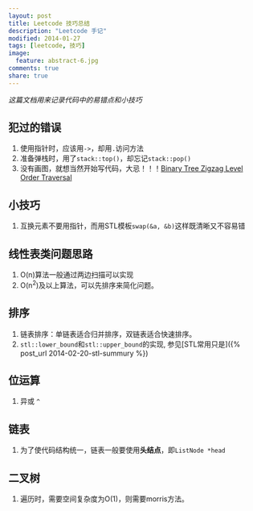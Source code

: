 ```yaml
---
layout: post
title: Leetcode 技巧总结
description: "Leetcode 手记"
modified: 2014-01-27
tags: [leetcode, 技巧]
image:
  feature: abstract-6.jpg
comments: true
share: true
---
```


*这篇文档用来记录代码中的易错点和小技巧*

## 犯过的错误 ##
1. 使用指针时，应该用`->`，却用`.`访问方法
2. 准备弹栈时，用了`stack::top()`，却忘记`stack::pop()`
3. 没有画图，就想当然开始写代码，大忌！！！[Binary Tree Zigzag Level Order Traversal](http://oj.leetcode.com/problems/binary-tree-zigzag-level-order-traversal/)


## 小技巧 ##
1. 互换元素不要用指针，而用STL模板`swap(&a, &b)`这样既清晰又不容易错

## 线性表类问题思路 ##
1. O(n)算法一般通过两边扫描可以实现
2. O(n<sup>2</sup>)及以上算法，可以先排序来简化问题。

## 排序 ##
1. 链表排序：单链表适合归并排序，双链表适合快速排序。
2. `stl::lower_bound`和`stl::upper_bound`的实现, 参见[STL常用只是]({% post_url 2014-02-20-stl-summury %})

## 位运算 ##
1. 异或 `^`

## 链表 ##
1. 为了使代码结构统一，链表一般要使用**头结点**，即`ListNode *head`

## 二叉树 ##
1. 遍历时，需要空间复杂度为O(1)，则需要morris方法。


